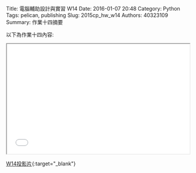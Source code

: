 Title: 電腦輔助設計與實習  W14
Date: 2016-01-07 20:48
Category: Python
Tags: pelican, publishing
Slug: 2015cp_hw_w14
Authors: 40323109
Summary: 作業十四摘要

以下為作業十四內容:
  
<iframe src="40323109_cp_w14.html" width="500" height="300"></iframe>

[W14投影片](40323109_cp_w14.html){:target="_blank"}
